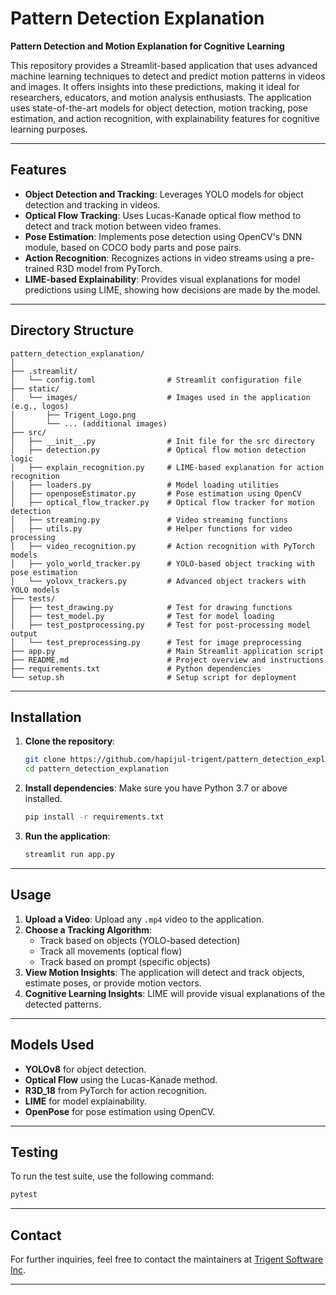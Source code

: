 # Pattern Detection Explanation

**Pattern Detection and Motion Explanation for Cognitive Learning**

This repository provides a Streamlit-based application that uses advanced machine learning techniques to detect and predict motion patterns in videos and images. It offers insights into these predictions, making it ideal for researchers, educators, and motion analysis enthusiasts. The application uses state-of-the-art models for object detection, motion tracking, pose estimation, and action recognition, with explainability features for cognitive learning purposes.

---

## Features

- **Object Detection and Tracking**: Leverages YOLO models for object detection and tracking in videos.
- **Optical Flow Tracking**: Uses Lucas-Kanade optical flow method to detect and track motion between video frames.
- **Pose Estimation**: Implements pose detection using OpenCV's DNN module, based on COCO body parts and pose pairs.
- **Action Recognition**: Recognizes actions in video streams using a pre-trained R3D model from PyTorch.
- **LIME-based Explainability**: Provides visual explanations for model predictions using LIME, showing how decisions are made by the model.

---

## Directory Structure

```
pattern_detection_explanation/
│
├── .streamlit/
│   └── config.toml                # Streamlit configuration file
├── static/
│   └── images/                    # Images used in the application (e.g., logos)
│       ├── Trigent_Logo.png
│       └── ... (additional images)
├── src/
│   ├── __init__.py                # Init file for the src directory
│   ├── detection.py               # Optical flow motion detection logic
│   ├── explain_recognition.py     # LIME-based explanation for action recognition
│   ├── loaders.py                 # Model loading utilities
│   ├── openposeEstimator.py       # Pose estimation using OpenCV
│   ├── optical_flow_tracker.py    # Optical flow tracker for motion detection
│   ├── streaming.py               # Video streaming functions
│   ├── utils.py                   # Helper functions for video processing
│   ├── video_recognition.py       # Action recognition with PyTorch models
│   ├── yolo_world_tracker.py      # YOLO-based object tracking with pose estimation
│   └── yolovx_trackers.py         # Advanced object trackers with YOLO models
├── tests/
│   ├── test_drawing.py            # Test for drawing functions
│   ├── test_model.py              # Test for model loading
│   ├── test_postprocessing.py     # Test for post-processing model output
│   └── test_preprocessing.py      # Test for image preprocessing
├── app.py                         # Main Streamlit application script
├── README.md                      # Project overview and instructions
├── requirements.txt               # Python dependencies
└── setup.sh                       # Setup script for deployment
```

---

## Installation

1. **Clone the repository**:
   ```bash
   git clone https://github.com/hapijul-trigent/pattern_detection_explanation.git
   cd pattern_detection_explanation
   ```

2. **Install dependencies**:
   Make sure you have Python 3.7 or above installed.
   ```bash
   pip install -r requirements.txt
   ```

3. **Run the application**:
   ```bash
   streamlit run app.py
   ```

---

## Usage

1. **Upload a Video**: Upload any `.mp4` video to the application.
2. **Choose a Tracking Algorithm**:
   - Track based on objects (YOLO-based detection)
   - Track all movements (optical flow)
   - Track based on prompt (specific objects)
3. **View Motion Insights**: The application will detect and track objects, estimate poses, or provide motion vectors.
4. **Cognitive Learning Insights**: LIME will provide visual explanations of the detected patterns.

---

## Models Used

- **YOLOv8** for object detection.
- **Optical Flow** using the Lucas-Kanade method.
- **R3D_18** from PyTorch for action recognition.
- **LIME** for model explainability.
- **OpenPose** for pose estimation using OpenCV.

---

## Testing

To run the test suite, use the following command:

```bash
pytest
```
---

## Contact

For further inquiries, feel free to contact the maintainers at [Trigent Software Inc](https://trigent.com).

---
